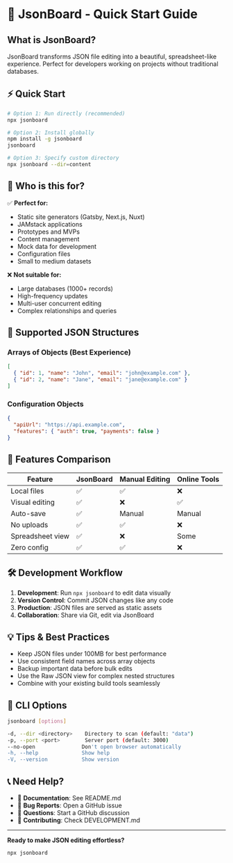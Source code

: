 # 🧩 JsonBoard - Quick Start Guide

## What is JsonBoard?

JsonBoard transforms JSON file editing into a beautiful, spreadsheet-like experience. Perfect for developers working on projects without traditional databases.

## ⚡ Quick Start

```bash
# Option 1: Run directly (recommended)
npx jsonboard

# Option 2: Install globally
npm install -g jsonboard
jsonboard

# Option 3: Specify custom directory
npx jsonboard --dir=content
```

## 🎯 Who is this for?

✅ **Perfect for:**
- Static site generators (Gatsby, Next.js, Nuxt)
- JAMstack applications
- Prototypes and MVPs
- Content management
- Mock data for development
- Configuration files
- Small to medium datasets

❌ **Not suitable for:**
- Large databases (1000+ records)
- High-frequency updates
- Multi-user concurrent editing
- Complex relationships and queries

## 📁 Supported JSON Structures

### Arrays of Objects (Best Experience)
```json
[
  { "id": 1, "name": "John", "email": "john@example.com" },
  { "id": 2, "name": "Jane", "email": "jane@example.com" }
]
```

### Configuration Objects
```json
{
  "apiUrl": "https://api.example.com",
  "features": { "auth": true, "payments": false }
}
```

## 🚀 Features Comparison

| Feature | JsonBoard | Manual Editing | Online Tools |
|---------|-----------|----------------|--------------|
| Local files | ✅ | ✅ | ❌ |
| Visual editing | ✅ | ❌ | ✅ |
| Auto-save | ✅ | Manual | Manual |
| No uploads | ✅ | ✅ | ❌ |
| Spreadsheet view | ✅ | ❌ | Some |
| Zero config | ✅ | ✅ | ❌ |

## 🛠️ Development Workflow

1. **Development**: Run `npx jsonboard` to edit data visually
2. **Version Control**: Commit JSON changes like any code
3. **Production**: JSON files are served as static assets
4. **Collaboration**: Share via Git, edit via JsonBoard

## 💡 Tips & Best Practices

- Keep JSON files under 100MB for best performance
- Use consistent field names across array objects
- Backup important data before bulk edits
- Use the Raw JSON view for complex nested structures
- Combine with your existing build tools seamlessly

## 🔧 CLI Options

```bash
jsonboard [options]

-d, --dir <directory>    Directory to scan (default: "data")
-p, --port <port>        Server port (default: 3000)
--no-open               Don't open browser automatically
-h, --help              Show help
-V, --version           Show version
```

## 📞 Need Help?

- 📖 **Documentation**: See README.md
- 🐛 **Bug Reports**: Open a GitHub issue
- 💬 **Questions**: Start a GitHub discussion
- 🤝 **Contributing**: Check DEVELOPMENT.md

---

**Ready to make JSON editing effortless?**
```bash
npx jsonboard
```
